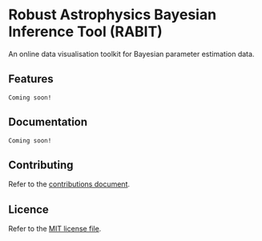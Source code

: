 # Robust Astrophysics Bayesian Inference Tool (RABIT)

An online data visualisation toolkit for Bayesian parameter estimation data.

## Features

`Coming soon!`
<!-- TODO -->

## Documentation

`Coming soon!`
<!-- TODO -->

## Contributing

Refer to the [contributions document](CONTRIBUTING.md).
<!-- TODO: Setup all-contributors if not done already! -->

## Licence

Refer to the [MIT license file](LICENSE.txt).
